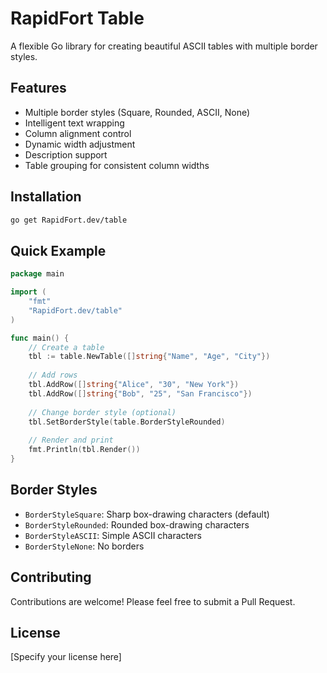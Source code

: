 # RapidFort Table

A flexible Go library for creating beautiful ASCII tables with multiple border styles.

## Features

- Multiple border styles (Square, Rounded, ASCII, None)
- Intelligent text wrapping
- Column alignment control
- Dynamic width adjustment
- Description support
- Table grouping for consistent column widths

## Installation

```bash
go get RapidFort.dev/table
```

## Quick Example

```go
package main

import (
    "fmt"
    "RapidFort.dev/table"
)

func main() {
    // Create a table
    tbl := table.NewTable([]string{"Name", "Age", "City"})
    
    // Add rows
    tbl.AddRow([]string{"Alice", "30", "New York"})
    tbl.AddRow([]string{"Bob", "25", "San Francisco"})
    
    // Change border style (optional)
    tbl.SetBorderStyle(table.BorderStyleRounded)
    
    // Render and print
    fmt.Println(tbl.Render())
}
```

## Border Styles

- `BorderStyleSquare`: Sharp box-drawing characters (default)
- `BorderStyleRounded`: Rounded box-drawing characters
- `BorderStyleASCII`: Simple ASCII characters
- `BorderStyleNone`: No borders

## Contributing

Contributions are welcome! Please feel free to submit a Pull Request.

## License

[Specify your license here]